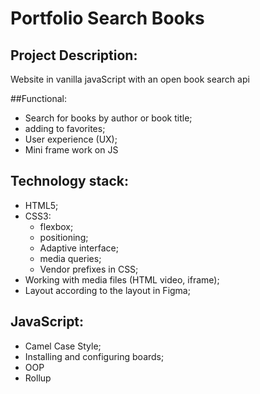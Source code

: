 # Portfolio Search Books

## Project Description:
Website in vanilla javaScript with an open book search api

##Functional:
- Search for books by author or book title;
- adding to favorites;
- User experience (UX);
- Mini frame work on JS

## Technology stack:
- HTML5;
- CSS3:
  - flexbox;
  - positioning;
  - Adaptive interface;
  - media queries;
  - Vendor prefixes in CSS;
- Working with media files (HTML video, iframe);
- Layout according to the layout in Figma;
## JavaScript:
- Camel Case Style;
- Installing and configuring boards;
- OOP
- Rollup
